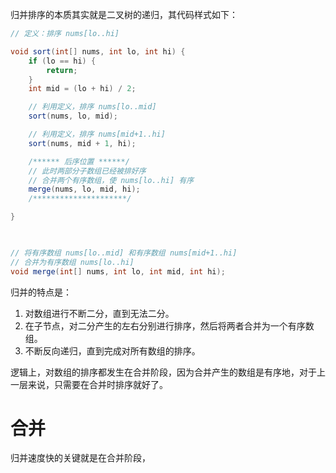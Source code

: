 归并排序的本质其实就是二叉树的递归，其代码样式如下：
```java
// 定义：排序 nums[lo..hi]

void sort(int[] nums, int lo, int hi) {
    if (lo == hi) {
        return;
    }
    int mid = (lo + hi) / 2;

    // 利用定义，排序 nums[lo..mid]
    sort(nums, lo, mid);

    // 利用定义，排序 nums[mid+1..hi]
    sort(nums, mid + 1, hi);

    /****** 后序位置 ******/
    // 此时两部分子数组已经被排好序
    // 合并两个有序数组，使 nums[lo..hi] 有序
    merge(nums, lo, mid, hi);
    /*********************/

}

  

// 将有序数组 nums[lo..mid] 和有序数组 nums[mid+1..hi]
// 合并为有序数组 nums[lo..hi]
void merge(int[] nums, int lo, int mid, int hi);
```
归并的特点是：
1. 对数组进行不断二分，直到无法二分。
2. 在子节点，对二分产生的左右分别进行排序，然后将两者合并为一个有序数组。
3. 不断反向递归，直到完成对所有数组的排序。

逻辑上，对数组的排序都发生在合并阶段，因为合并产生的数组是有序地，对于上一层来说，只需要在合并时排序就好了。

# 合并
归并速度快的关键就是在合并阶段，